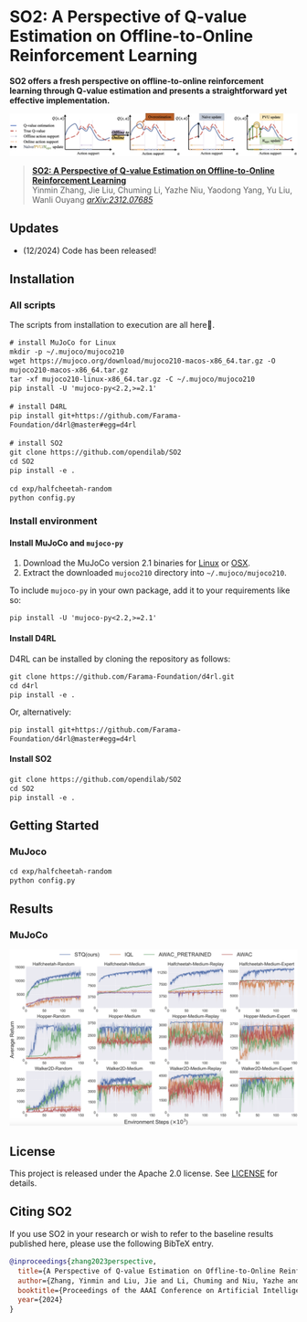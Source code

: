 # SO2: A Perspective of Q-value Estimation on Offline-to-Online Reinforcement Learning

**SO2 offers a fresh perspective on offline-to-online reinforcement learning through Q-value estimation and presents a straightforward yet effective implementation.**

![](img/SO2.png)

> [**SO2: A Perspective of Q-value Estimation on Offline-to-Online Reinforcement Learning**](https://arxiv.org/abs/2312.07685)               
> Yinmin Zhang, Jie Liu, Chuming Li, Yazhe Niu, Yaodong Yang, Yu Liu, Wanli Ouyang
> *[arXiv:2312.07685](https://arxiv.org/abs/2312.07685)* 

## Updates

- (12/2024) Code has been released!

## Installation

### All scripts

The scripts from installation to execution are all here👏.

```
# install MuJoCo for Linux
mkdir -p ~/.mujoco/mujoco210 
wget https://mujoco.org/download/mujoco210-macos-x86_64.tar.gz -O mujoco210-macos-x86_64.tar.gz
tar -xf mujoco210-linux-x86_64.tar.gz -C ~/.mujoco/mujoco210 
pip install -U 'mujoco-py<2.2,>=2.1'

# install D4RL
pip install git+https://github.com/Farama-Foundation/d4rl@master#egg=d4rl

# install SO2
git clone https://github.com/opendilab/SO2
cd SO2
pip install -e .

cd exp/halfcheetah-random
python config.py
```

### Install environment

#### Install MuJoCo and `mujoco-py`

1. Download the MuJoCo version 2.1 binaries for
   [Linux](https://mujoco.org/download/mujoco210-linux-x86_64.tar.gz) or
   [OSX](https://mujoco.org/download/mujoco210-macos-x86_64.tar.gz).
1. Extract the downloaded `mujoco210` directory into `~/.mujoco/mujoco210`.

To include `mujoco-py` in your own package, add it to your requirements like so:

```
pip install -U 'mujoco-py<2.2,>=2.1'
```

#### Install D4RL

D4RL can be installed by cloning the repository as follows:
```
git clone https://github.com/Farama-Foundation/d4rl.git
cd d4rl
pip install -e .
```

Or, alternatively:
```
pip install git+https://github.com/Farama-Foundation/d4rl@master#egg=d4rl
```

#### Install SO2

```
git clone https://github.com/opendilab/SO2
cd SO2
pip install -e .
```

## Getting Started

### MuJoco

```
cd exp/halfcheetah-random
python config.py
```

## Results
### MuJoCo
![](img/MuJoCo.png)

## License

This project is released under the Apache 2.0 license. See [LICENSE](LICENSE) for details.

## Citing SO2
If you use SO2 in your research or wish to refer to the baseline results published here, please use the following BibTeX entry.

```BibTeX
@inproceedings{zhang2023perspective,
  title={A Perspective of Q-value Estimation on Offline-to-Online Reinforcement Learning},
  author={Zhang, Yinmin and Liu, Jie and Li, Chuming and Niu, Yazhe and Yang, Yaodong and Liu, Yu and Ouyang, Wanli},
  booktitle={Proceedings of the AAAI Conference on Artificial Intelligence},
  year={2024}
}
```